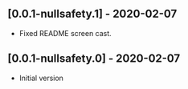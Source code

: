 ## [0.0.1-nullsafety.1] - 2020-02-07

* Fixed README screen cast.

## [0.0.1-nullsafety.0] - 2020-02-07

* Initial version
